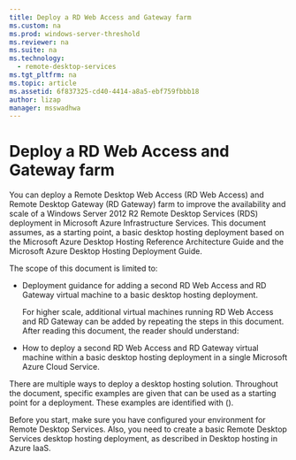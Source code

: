 ```yaml
---
title: Deploy a RD Web Access and Gateway farm
ms.custom: na
ms.prod: windows-server-threshold
ms.reviewer: na
ms.suite: na
ms.technology: 
  - remote-desktop-services
ms.tgt_pltfrm: na
ms.topic: article
ms.assetid: 6f837325-cd40-4414-a8a5-ebf759fbbb18
author: lizap
manager: msswadhwa
---
```

# Deploy a RD Web Access and Gateway farm
You can deploy a Remote Desktop Web Access (RD Web Access) and Remote Desktop Gateway (RD Gateway) farm to improve the availability and scale of a Windows Server 2012 R2 Remote Desktop Services (RDS) deployment in Microsoft Azure Infrastructure Services. This document assumes, as a starting point, a basic desktop hosting deployment based on the Microsoft Azure Desktop Hosting Reference Architecture Guide and the Microsoft Azure Desktop Hosting Deployment Guide.  
  
The scope of this document is limited to:  
- Deployment guidance for adding a second RD Web Access and RD Gateway virtual machine to a basic desktop hosting deployment.  
  
  For higher scale, additional virtual machines running RD Web Access and RD Gateway can be added by repeating the steps in this document.  
After reading this document, the reader should understand:  
  
- How to deploy a second RD Web Access and RD Gateway virtual machine within a basic desktop hosting deployment in a single Microsoft Azure Cloud Service.  
  
  
There are multiple ways to deploy a desktop hosting solution. Throughout the document, specific examples are given that can be used as a starting point for a deployment. These examples are identified with ().  
  
Before you start, make sure you have configured your environment for Remote Desktop Services. Also, you need to create a basic Remote Desktop Services desktop hosting deployment, as described in Desktop hosting in Azure IaaS.

